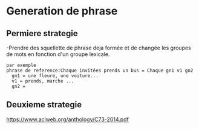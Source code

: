 # Generation de phrase
## Permiere strategie
  -Prendre des squellette de phrase deja formée et de changée les groupes de mots en fonction d'un groupe lexicale.
  ```
  par exemple
  phrase de reference:Chaque invitées prends un bus = Chaque gn1 v1 gn2
    gn1 = une fleure, une voiture...
    v1 = prends, marche ...
    gn2 =
  ```   
## Deuxieme strategie
https://www.aclweb.org/anthology/C73-2014.pdf
  
